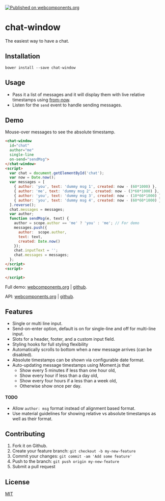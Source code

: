 [![Published on webcomponents.org](https://img.shields.io/badge/webcomponents.org-published-blue.svg)](https://www.webcomponents.org/element/jifalops/chat-window)

# chat-window
The easiest way to have a chat.

## Installation

```
bower install --save chat-window
```

## Usage
* Pass it a list of messages and it will display them with live relative timestamps
using [from-now](https://www.webcomponents.org/element/jifalops/from-now).
* Listen for the `send` event to handle sending messages.

## Demo
Mouse-over messages to see the absolute timestamp.
<!--
```
<custom-element-demo>
  <template is="dom-bind">
    <script src="../webcomponentsjs/webcomponents-lite.js"></script>
    <link rel="import" href="chat-window.html">
    <style is="custom-style">
      chat-window {
        font-size: small;
        --chat-messages-height: 12em;
        --chat-messages-scroller: {
          border: 1px inset #eee;
        }
        --paper-input-container-input: {
          margin: 0 2px;
        };
        --chat-message-text: {
          background-color: #f0f0f0;
          padding: 6px 8px;
          margin: 4px 0;
          border-radius: 6px;
        };    
      }
    </style>              
    <next-code-block></next-code-block>
  </template>
</custom-element-demo>
```
-->

```html
<chat-window
  id="chat"
  author="me"
  single-line
  on-send="sendMsg">
</chat-window>
<script>
  var chat = document.getElementById('chat');
  var now = Date.now();
  var messages = [
    { author: 'you', text: 'dummy msg 1', created: now - (60*1000) },
    { author: 'me', text: 'dummy msg 2', created: now - (3*60*1000) },
    { author: 'you', text: 'dummy msg 3', created: now - (10*60*1000) },
    { author: 'you', text: 'dummy msg 4', created: now - (60*60*1000) },
  ].reverse();
  chat.messages = messages;
  var author;
  function sendMsg(e, text) {    
    author = scope.author == 'me' ? 'you' : 'me'; // For demo
    messages.push({
      author:  scope.author,
      text: text,
      created: Date.now()
    });
    chat.inputText = '';
    chat.messages = messages;
  };
</script>
<script>

</script>
```

Full demo:
[webcomponents.org](https://www.webcomponents.org/element/jifalops/chat-window/demo/demo/index.html)
| [github](https://jifalops.github.io/chat-window/components/chat-window/demo/).

API: [webcomponents.org](https://www.webcomponents.org/element/jifalops/chat-window/chat-window)
| [github](https://jifalops.github.io/chat-window).

## Features
* Single or multi line input.
* Send-on-enter option, default is on for single-line and off for multi-line input.
* Slots for a header, footer, and a custom input field.
* Styling hooks for full styling flexibility
* Automatically scrolls to bottom when a new message arrives (can be disabled).
* Absolute timestamps can be shown via configurable date format.
* Auto-updating message timestamps using Moment.js that
  * Show every 5 minutes if less than one hour old,
  * Show every hour if less than a day old,
  * Show every four hours if a less than a week old,
  * Otherwise show once per day.

#### TODO
* Allow `author: msg` format instead of alignment based format.
* Use material guidelines for showing relative vs absolute timestamps as well as their format.

## Contributing

1. Fork it on Github.
2. Create your feature branch: `git checkout -b my-new-feature`
3. Commit your changes: `git commit -am 'Add some feature'`
4. Push to the branch: `git push origin my-new-feature`
5. Submit a pull request

## License

[MIT](https://opensource.org/licenses/MIT)
